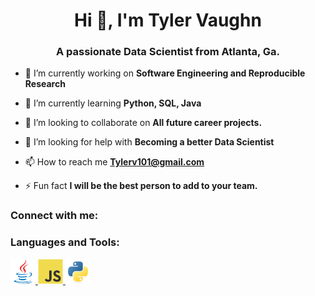 <h1 align="center">Hi 👋, I'm Tyler Vaughn</h1>
<h3 align="center">A passionate Data Scientist from Atlanta, Ga.</h3>

- 🔭 I’m currently working on **Software Engineering and Reproducible Research**

- 🌱 I’m currently learning **Python, SQL, Java**

- 👯 I’m looking to collaborate on **All future career projects.**

- 🤝 I’m looking for help with **Becoming a better Data Scientist**

- 📫 How to reach me **Tylerv101@gmail.com**

- ⚡ Fun fact **I will be the best person to add to your team.**

<h3 align="left">Connect with me:</h3>
<p align="left">
</p>

<h3 align="left">Languages and Tools:</h3>
<p align="left"> <a href="https://www.java.com" target="_blank" rel="noreferrer"> <img src="https://raw.githubusercontent.com/devicons/devicon/master/icons/java/java-original.svg" alt="java" width="40" height="40"/> </a> <a href="https://developer.mozilla.org/en-US/docs/Web/JavaScript" target="_blank" rel="noreferrer"> <img src="https://raw.githubusercontent.com/devicons/devicon/master/icons/javascript/javascript-original.svg" alt="javascript" width="40" height="40"/> </a> <a href="https://www.python.org" target="_blank" rel="noreferrer"> <img src="https://raw.githubusercontent.com/devicons/devicon/master/icons/python/python-original.svg" alt="python" width="40" height="40"/> </a> </p>

